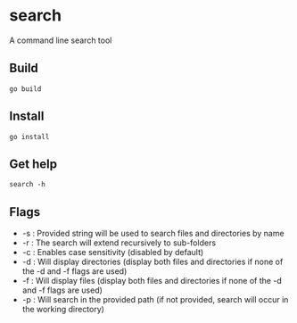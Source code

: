 # search
A command line search tool
## Build
```
go build
```
## Install
```
go install
```
## Get help
```
search -h
```
## Flags

- -s : Provided string will be used to search files and directories by name
- -r : The search will extend recursively to sub-folders
- -c : Enables case sensitivity (disabled by default)
- -d : Will display directories (display both files and directories if none of the -d and -f flags are used)
- -f : Will display files (display both files and directories if none of the -d and -f flags are used)
- -p : Will search in the provided path (if not provided, search will occur in the working directory)

